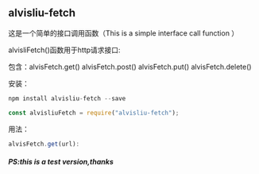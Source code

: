 ## alvisliu-fetch

这是一个简单的接口调用函数（This is a simple interface call function ）

alvisliFetch()函数用于http请求接口:

包含：alvisFetch.get()  alvisFetch.post()  alvisFetch.put()  alvisFetch.delete()

安装：

~~~js
npm install alvisliu-fetch --save

const alvisliuFetch = require("alvisliu-fetch");
~~~

用法：

~~~js
alvisFetch.get(url):

~~~



##### PS:this is a test version,thanks